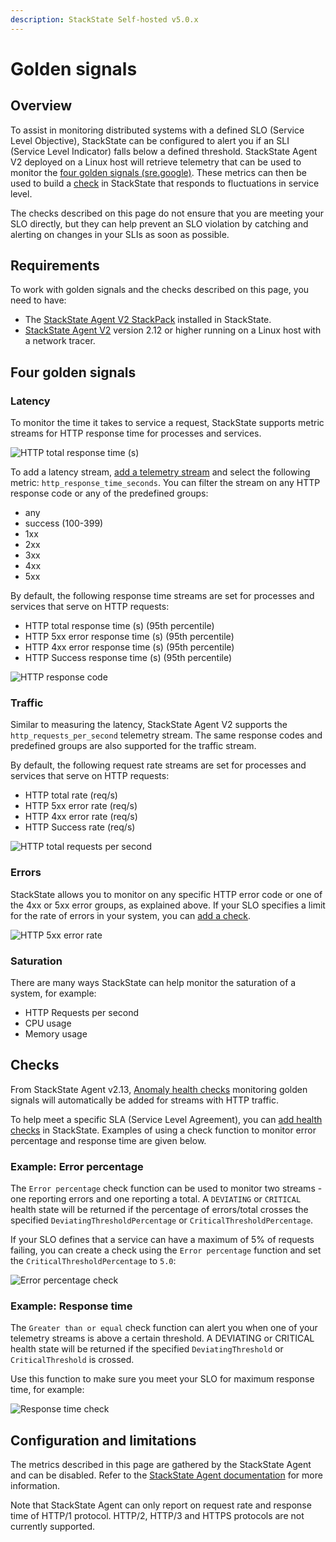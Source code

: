 ```yaml
---
description: StackState Self-hosted v5.0.x 
---
```


# Golden signals

## Overview

To assist in monitoring distributed systems with a defined SLO (Service Level Objective), StackState can be configured to alert you if an SLI (Service Level Indicator) falls below a defined threshold. StackState Agent V2 deployed on a Linux host will retrieve telemetry that can be used to monitor the [four golden signals \(sre.google\)](https://sre.google/sre-book/monitoring-distributed-systems/#xref_monitoring_golden-signals). These metrics can then be used to build a [check](#checks) in StackState that responds to fluctuations in service level.

The checks described on this page do not ensure that you are meeting your SLO directly, but they can help prevent an SLO violation by catching and alerting on changes in your SLIs as soon as possible.

## Requirements

To work with golden signals and the checks described on this page, you need to have:

* The [StackState Agent V2 StackPack](/stackpacks/integrations/agent.md) installed in StackState.
* [StackState Agent V2](/setup/agent/linux.md) version 2.12 or higher running on a Linux host with a network tracer.

## Four golden signals

### Latency

To monitor the time it takes to service a request, StackState supports metric streams for HTTP response time for processes and services.

![HTTP total response time (s)](../../.gitbook/assets/http-response-time.png)

To add a latency stream, [add a telemetry stream](/use/metrics-and-events/add-telemetry-to-element.md) and select the following metric: `http_response_time_seconds`. You can filter the stream on any HTTP response code or any of the predefined groups:

- any
- success (100-399)
- 1xx
- 2xx
- 3xx
- 4xx
- 5xx

By default, the following response time streams are set for processes and services that serve on HTTP requests:

- HTTP total response time (s) (95th percentile)
- HTTP 5xx error response time (s) (95th percentile)
- HTTP 4xx error response time (s) (95th percentile)
- HTTP Success response time (s) (95th percentile)

![HTTP response code](/.gitbook/assets/http-code.png)

### Traffic

Similar to measuring the latency, StackState Agent V2 supports the `http_requests_per_second` telemetry stream. The same response codes and predefined groups are also supported for the traffic stream.

By default, the following request rate streams are set for processes and services that serve on HTTP requests:

- HTTP total rate (req/s)
- HTTP 5xx error rate (req/s)
- HTTP 4xx error rate (req/s)
- HTTP Success rate (req/s)


![HTTP total requests per second](../../.gitbook/assets/v50_http-req-sec.png)

### Errors

StackState allows you to monitor on any specific HTTP error code or one of the 4xx or 5xx error groups, as explained above. If your SLO specifies a limit for the rate of errors in your system, you can [add a check](#checks).

![HTTP 5xx error rate](../../.gitbook/assets/v50_http-error-rate.png)

### Saturation

There are many ways StackState can help monitor the saturation of a system, for example:

- HTTP Requests per second
- CPU usage
- Memory usage

## Checks

From StackState Agent v2.13, [Anomaly health checks](/use/health-state/anomaly-health-checks.md) monitoring golden signals will automatically be added for streams with HTTP traffic. 

To help meet a specific SLA (Service Level Agreement), you can [add health checks](/use/health-state/about-health-state.md#health-checks) in StackState. Examples of using a check function to monitor error percentage and response time are given below.

### Example: Error percentage

The `Error percentage` check function can be used to monitor two streams - one reporting errors and one reporting a total. A `DEVIATING` or `CRITICAL` health state will be returned if the percentage of errors/total crosses the specified `DeviatingThresholdPercentage` or `CriticalThresholdPercentage`.

If your SLO defines that a service can have a maximum of 5% of requests failing, you can create a check using the `Error percentage` function and set the `CriticalThresholdPercentage` to `5.0`:

![Error percentage check](../../.gitbook/assets/http-error-check.png)

### Example: Response time

The `Greater than or equal` check function can alert you when one of your telemetry streams is above a certain threshold. A DEVIATING or CRITICAL health state will be returned if the specified `DeviatingThreshold` or `CriticalThreshold` is crossed.

Use this function to make sure you meet your SLO for maximum response time, for example:

![Response time check](../../.gitbook/assets/http-resp-time-check.png)

## Configuration and limitations

The metrics described in this page are gathered by the StackState Agent and can be disabled. Refer to the [StackState Agent documentation](/setup/agent/about-stackstate-agent.md) for more information. 

Note that StackState Agent can only report on request rate and response time of HTTP/1 protocol. HTTP/2, HTTP/3 and HTTPS protocols are not currently supported.
